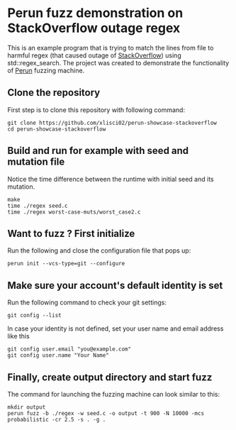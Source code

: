 # Perun fuzz demonstration on StackOverflow outage regex

This is an example program that is trying to match the lines from file to harmful regex (that caused outage of [StackOverflow](https://stackoverflow.com/)) using std::regex_search.  The project was created to demonstrate the functionality of [Perun](https://github.com/xlisci02/perun) fuzzing machine. 


## Clone the repository
First step is to clone this repository with following command:

    git clone https://github.com/xlisci02/perun-showcase-stackoverflow
    cd perun-showcase-stackoverflow

## Build and run for example with seed and mutation file
Notice the time difference between the runtime with initial seed and its mutation.

    make
    time ./regex seed.c
    time ./regex worst-case-muts/worst_case2.c

## Want to fuzz ? First initialize

Run the following and close the configuration file that pops up:

	perun init --vcs-type=git --configure

## Make sure your account's default identity is set
Run the following command to check your git settings:

	git config --list

In case your identity is not defined, set your user name and email address like this

	git config user.email "you@example.com"
	git config user.name "Your Name"

## Finally, create output directory and start fuzz
The command for launching the fuzzing machine can look similar to this:

    mkdir output
    perun fuzz -b ./regex -w seed.c -o output -t 900 -N 10000 -mcs probabilistic -cr 2.5 -s . -g .

